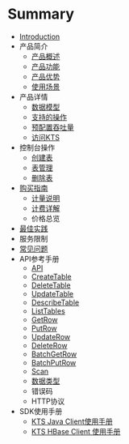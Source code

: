# Summary

* [Introduction](README.md)
* 产品简介
   * [产品概述](chan_pin_gai_shu.md)
   * [产品功能](chan_pin_gong_neng.md)
   * [产品优势](chan_pin_you_shi.md)
   * [使用场景](shi_yong_chang_jing.md)
* 产品详情
   * [数据模型](shu_ju_mo_xing.md)
   * [支持的操作](zhi_chi_de_cao_zuo.md)
   * [预配置吞吐量](yu_pei_zhi_tun_tu_liang.md)
   * [访问KTS](fang_wen_kts.md)
* 控制台操作
   * [创建表](chuang_jian_biao.md)
   * [表管理](biao_guan_li.md)
   * [删除表](shan_chu_biao.md)
* [购买指南](gou_mai_zhi_nan.md)
   * [计量说明](ji_liang_shuo_ming.md)
   * [计费详解](ji_fei_xiang_jie.md)
   * 价格总览
* [最佳实践](zui_jia_shi_jian.md)
* 服务限制
* [常见问题](chang_jian_wen_ti.md)
* API参考手册
   * [API](api.md)
   * [CreateTable](createtable.md)
   * [DeleteTable](deletetable.md)
   * [UpdateTable](updatetable.md)
   * [DescribeTable](describetable.md)
   * [ListTables](listtables.md)
   * [GetRow](getrow.md)
   * [PutRow](putrow.md)
   * [UpdateRow](updaterow.md)
   * [DeleteRow](deleterow.md)
   * [BatchGetRow](batchgetrow.md)
   * [BatchPutRow](batchputrow.md)
   * [Scan](scan.md)
   * [数据类型](shu_ju_lei_xing.md)
   * 错误码
   * HTTP协议
* SDK使用手册
   * [KTS Java Client使用手册](kts_java_clientshi_yong_shou_ce.md)
   * [KTS HBase Client 使用手册](kts_hbase_client_shi_yong_shou_ce.md)

